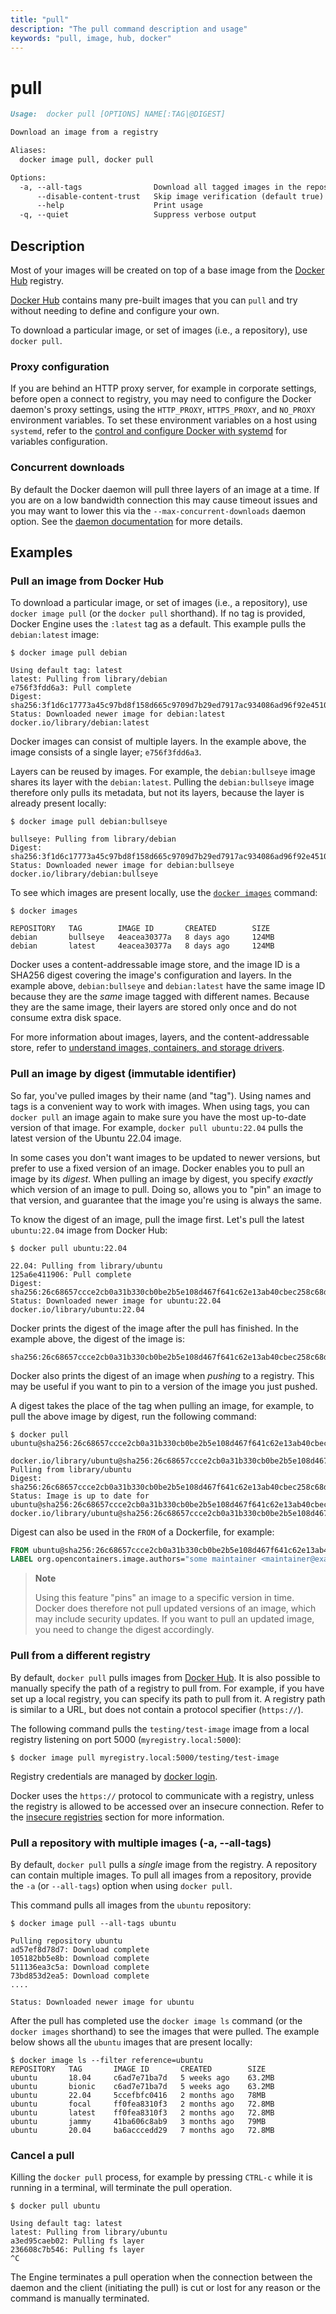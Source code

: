 ```yaml
---
title: "pull"
description: "The pull command description and usage"
keywords: "pull, image, hub, docker"
---
```


# pull

```markdown
Usage:  docker pull [OPTIONS] NAME[:TAG|@DIGEST]

Download an image from a registry

Aliases:
  docker image pull, docker pull

Options:
  -a, --all-tags                Download all tagged images in the repository
      --disable-content-trust   Skip image verification (default true)
      --help                    Print usage
  -q, --quiet                   Suppress verbose output
```

## Description

Most of your images will be created on top of a base image from the
[Docker Hub](https://hub.docker.com) registry.

[Docker Hub](https://hub.docker.com) contains many pre-built images that you
can `pull` and try without needing to define and configure your own.

To download a particular image, or set of images (i.e., a repository),
use `docker pull`.

### Proxy configuration

If you are behind an HTTP proxy server, for example in corporate settings,
before open a connect to registry, you may need to configure the Docker
daemon's proxy settings, using the `HTTP_PROXY`, `HTTPS_PROXY`, and `NO_PROXY`
environment variables. To set these environment variables on a host using
`systemd`, refer to the [control and configure Docker with systemd](https://docs.docker.com/config/daemon/systemd/#httphttps-proxy)
for variables configuration.

### Concurrent downloads

By default the Docker daemon will pull three layers of an image at a time.
If you are on a low bandwidth connection this may cause timeout issues and you may want to lower
this via the `--max-concurrent-downloads` daemon option. See the
[daemon documentation](dockerd.md) for more details.

## Examples

### Pull an image from Docker Hub

To download a particular image, or set of images (i.e., a repository), use
`docker image pull` (or the `docker pull` shorthand). If no tag is provided,
Docker Engine uses the `:latest` tag as a default. This example pulls the
`debian:latest` image:

```console
$ docker image pull debian

Using default tag: latest
latest: Pulling from library/debian
e756f3fdd6a3: Pull complete
Digest: sha256:3f1d6c17773a45c97bd8f158d665c9709d7b29ed7917ac934086ad96f92e4510
Status: Downloaded newer image for debian:latest
docker.io/library/debian:latest
```

Docker images can consist of multiple layers. In the example above, the image
consists of a single layer; `e756f3fdd6a3`.

Layers can be reused by images. For example, the `debian:bullseye` image shares
its layer with the `debian:latest`. Pulling the `debian:bullseye` image therefore
only pulls its metadata, but not its layers, because the layer is already present
locally:

```console
$ docker image pull debian:bullseye

bullseye: Pulling from library/debian
Digest: sha256:3f1d6c17773a45c97bd8f158d665c9709d7b29ed7917ac934086ad96f92e4510
Status: Downloaded newer image for debian:bullseye
docker.io/library/debian:bullseye
```

To see which images are present locally, use the [`docker images`](images.md)
command:

```console
$ docker images

REPOSITORY   TAG        IMAGE ID       CREATED        SIZE
debian       bullseye   4eacea30377a   8 days ago     124MB
debian       latest     4eacea30377a   8 days ago     124MB
```

Docker uses a content-addressable image store, and the image ID is a SHA256
digest covering the image's configuration and layers. In the example above,
`debian:bullseye` and `debian:latest` have the same image ID because they are
the *same* image tagged with different names. Because they are the same image,
their layers are stored only once and do not consume extra disk space.

For more information about images, layers, and the content-addressable store,
refer to [understand images, containers, and storage drivers](https://docs.docker.com/storage/storagedriver/).


### Pull an image by digest (immutable identifier)

So far, you've pulled images by their name (and "tag"). Using names and tags is
a convenient way to work with images. When using tags, you can `docker pull` an
image again to make sure you have the most up-to-date version of that image.
For example, `docker pull ubuntu:22.04` pulls the latest version of the Ubuntu
22.04 image.

In some cases you don't want images to be updated to newer versions, but prefer
to use a fixed version of an image. Docker enables you to pull an image by its
*digest*. When pulling an image by digest, you specify *exactly* which version
of an image to pull. Doing so, allows you to "pin" an image to that version,
and guarantee that the image you're using is always the same.

To know the digest of an image, pull the image first. Let's pull the latest
`ubuntu:22.04` image from Docker Hub:

```console
$ docker pull ubuntu:22.04

22.04: Pulling from library/ubuntu
125a6e411906: Pull complete
Digest: sha256:26c68657ccce2cb0a31b330cb0be2b5e108d467f641c62e13ab40cbec258c68d
Status: Downloaded newer image for ubuntu:22.04
docker.io/library/ubuntu:22.04
```

Docker prints the digest of the image after the pull has finished. In the example
above, the digest of the image is:

```console
sha256:26c68657ccce2cb0a31b330cb0be2b5e108d467f641c62e13ab40cbec258c68d
```

Docker also prints the digest of an image when *pushing* to a registry. This
may be useful if you want to pin to a version of the image you just pushed.

A digest takes the place of the tag when pulling an image, for example, to
pull the above image by digest, run the following command:

```console
$ docker pull ubuntu@sha256:26c68657ccce2cb0a31b330cb0be2b5e108d467f641c62e13ab40cbec258c68d

docker.io/library/ubuntu@sha256:26c68657ccce2cb0a31b330cb0be2b5e108d467f641c62e13ab40cbec258c68d: Pulling from library/ubuntu
Digest: sha256:26c68657ccce2cb0a31b330cb0be2b5e108d467f641c62e13ab40cbec258c68d
Status: Image is up to date for ubuntu@sha256:26c68657ccce2cb0a31b330cb0be2b5e108d467f641c62e13ab40cbec258c68d
docker.io/library/ubuntu@sha256:26c68657ccce2cb0a31b330cb0be2b5e108d467f641c62e13ab40cbec258c68d
```

Digest can also be used in the `FROM` of a Dockerfile, for example:

```dockerfile
FROM ubuntu@sha256:26c68657ccce2cb0a31b330cb0be2b5e108d467f641c62e13ab40cbec258c68d
LABEL org.opencontainers.image.authors="some maintainer <maintainer@example.com>"
```

> **Note**
>
> Using this feature "pins" an image to a specific version in time.
> Docker does therefore not pull updated versions of an image, which may include
> security updates. If you want to pull an updated image, you need to change the
> digest accordingly.


### Pull from a different registry

By default, `docker pull` pulls images from [Docker Hub](https://hub.docker.com). It is also possible to
manually specify the path of a registry to pull from. For example, if you have
set up a local registry, you can specify its path to pull from it. A registry
path is similar to a URL, but does not contain a protocol specifier (`https://`).

The following command pulls the `testing/test-image` image from a local registry
listening on port 5000 (`myregistry.local:5000`):

```console
$ docker image pull myregistry.local:5000/testing/test-image
```

Registry credentials are managed by [docker login](login.md).

Docker uses the `https://` protocol to communicate with a registry, unless the
registry is allowed to be accessed over an insecure connection. Refer to the
[insecure registries](dockerd.md#insecure-registries) section for more information.


### <a name="all-tags"></a> Pull a repository with multiple images (-a, --all-tags)

By default, `docker pull` pulls a *single* image from the registry. A repository
can contain multiple images. To pull all images from a repository, provide the
`-a` (or `--all-tags`) option when using `docker pull`.

This command pulls all images from the `ubuntu` repository:

```console
$ docker image pull --all-tags ubuntu

Pulling repository ubuntu
ad57ef8d78d7: Download complete
105182bb5e8b: Download complete
511136ea3c5a: Download complete
73bd853d2ea5: Download complete
....

Status: Downloaded newer image for ubuntu
```

After the pull has completed use the `docker image ls` command (or the `docker images`
shorthand) to see the images that were pulled. The example below shows all the
`ubuntu` images that are present locally:

```console
$ docker image ls --filter reference=ubuntu
REPOSITORY   TAG       IMAGE ID       CREATED        SIZE
ubuntu       18.04     c6ad7e71ba7d   5 weeks ago    63.2MB
ubuntu       bionic    c6ad7e71ba7d   5 weeks ago    63.2MB
ubuntu       22.04     5ccefbfc0416   2 months ago   78MB
ubuntu       focal     ff0fea8310f3   2 months ago   72.8MB
ubuntu       latest    ff0fea8310f3   2 months ago   72.8MB
ubuntu       jammy     41ba606c8ab9   3 months ago   79MB
ubuntu       20.04     ba6acccedd29   7 months ago   72.8MB
```

### Cancel a pull

Killing the `docker pull` process, for example by pressing `CTRL-c` while it is
running in a terminal, will terminate the pull operation.

```console
$ docker pull ubuntu

Using default tag: latest
latest: Pulling from library/ubuntu
a3ed95caeb02: Pulling fs layer
236608c7b546: Pulling fs layer
^C
```

The Engine terminates a pull operation when the connection between the daemon
and the client (initiating the pull) is cut or lost for any reason or the
command is manually terminated.
